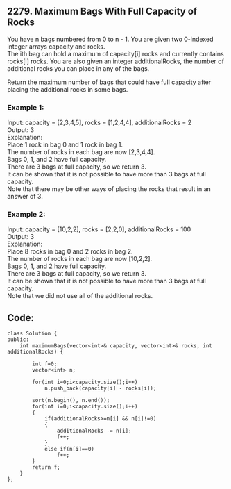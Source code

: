 ## 2279. Maximum Bags With Full Capacity of Rocks  

You have n bags numbered from 0 to n - 1. You are given two 0-indexed integer arrays capacity and rocks.  
The ith bag can hold a maximum of capacity[i] rocks and currently contains rocks[i] rocks. You are also 
given an integer additionalRocks, the number of additional rocks you can place in any of the bags.

Return the maximum number of bags that could have full capacity after placing the additional rocks in 
some bags.  
  
  
### Example 1:  
  
Input: capacity = [2,3,4,5], rocks = [1,2,4,4], additionalRocks = 2  
Output: 3  
Explanation:  
Place 1 rock in bag 0 and 1 rock in bag 1.  
The number of rocks in each bag are now [2,3,4,4].  
Bags 0, 1, and 2 have full capacity.  
There are 3 bags at full capacity, so we return 3.  
It can be shown that it is not possible to have more than 3 bags at full capacity.  
Note that there may be other ways of placing the rocks that result in an answer of 3.  
  
  
### Example 2:  
  
Input: capacity = [10,2,2], rocks = [2,2,0], additionalRocks = 100  
Output: 3  
Explanation:  
Place 8 rocks in bag 0 and 2 rocks in bag 2.  
The number of rocks in each bag are now [10,2,2].  
Bags 0, 1, and 2 have full capacity.  
There are 3 bags at full capacity, so we return 3.  
It can be shown that it is not possible to have more than 3 bags at full capacity.  
Note that we did not use all of the additional rocks.  
  
    
## Code:  
```
class Solution {
public:
    int maximumBags(vector<int>& capacity, vector<int>& rocks, int additionalRocks) {

        int f=0;
        vector<int> n;

        for(int i=0;i<capacity.size();i++)
            n.push_back(capacity[i] - rocks[i]);
        
        sort(n.begin(), n.end());
        for(int i=0;i<capacity.size();i++)
        {   
            if(additionalRocks>=n[i] && n[i]!=0)
            {
                additionalRocks -= n[i];
                f++;
            }
            else if(n[i]==0)
                f++;
        }
        return f;
    }
};  
```
